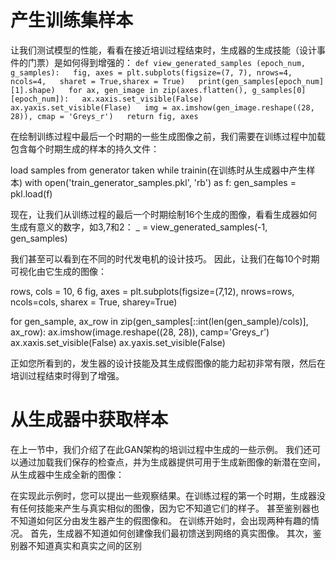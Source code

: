 # 产生训练集样本

让我们测试模型的性能，看看在接近培训过程结束时，生成器的生成技能（设计事件的门票）是如何得到增强的：
`def view_generated_samples (epoch_num, g_samples):  
    fig, axes = plt.subplots(figsize=(7, 7), nrows=4, ncols=4,  
                             sharet = True,sharex = True)  
    print(gen_samples[epoch_num][1].shape)  
    for ax, gen_image in zip(axes.flatten(), g_samples[0][epoch_num]):  
        ax.xaxis.set_visible(False)  
        ax.yaxis.set_visible(Flase)  
        img = ax.imshow(gen_image.reshape((28, 28)), cmap = 'Greys_r')  
    return fig, axes`  
    
在绘制训练过程中最后一个时期的一些生成图像之前，我们需要在训练过程中加载包含每个时期生成的样本的持久文件：

load samples from generator taken while trainin(在训练时从生成器中产生样本)
with open('train_generator_samples.pkl', 'rb') as f:
    gen_samples = pkl.load(f)
    
现在，让我们从训练过程的最后一个时期绘制16个生成的图像，看看生成器如何生成有意义的数字，如3,7和2：
_ = view_generated_samples(-1, gen_samples)

我们甚至可以看到在不同的时代发电机的设计技巧。 因此，让我们在每10个时期可视化由它生成的图像：

rows, cols = 10, 6
fig, axes = plt.subplots(figsize=(7,12), nrows=rows, ncols=cols,
                         sharex = True, sharey=True)

for gen_sample, ax_row in zip(gen_samples[::int(len(gen_sample)/cols)], ax_row):
    ax.imshow(image.reshape((28, 28)), camp='Greys_r')
    ax.xaxis.set_visible(False)
    ax.yaxis.set_visible(False)
    
正如您所看到的，发生器的设计技能及其生成假图像的能力起初非常有限，然后在培训过程结束时得到了增强。
# 从生成器中获取样本
在上一节中，我们介绍了在此GAN架构的培训过程中生成的一些示例。 
我们还可以通过加载我们保存的检查点，并为生成器提供可用于生成新图像的新潜在空间，从生成器中生成全新的图像：


在实现此示例时，您可以提出一些观察结果。在训练过程的第一个时期，生成器没有任何技能来产生与真实相似的图像，因为它不知道它们的样子。
甚至鉴别器也不知道如何区分由发生器产生的假图像和。 
在训练开始时，会出现两种有趣的情况。
首先，生成器不知道如何创建像我们最初馈送到网络的真实图像。 其次，鉴别器不知道真实和真实之间的区别
